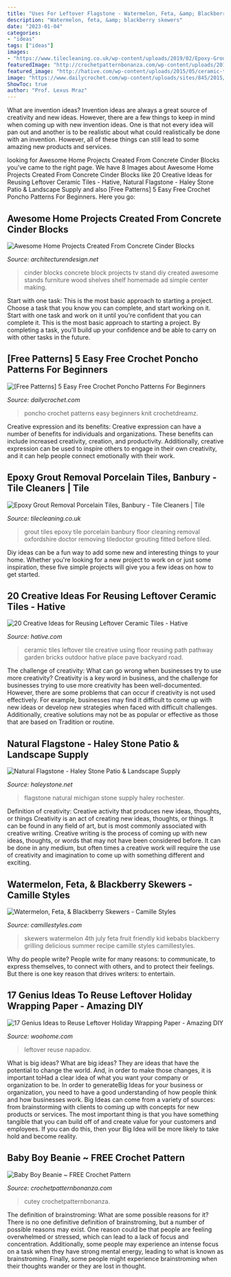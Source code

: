 ```yaml
---
title: "Uses For Leftover Flagstone - Watermelon, Feta, &amp; Blackberry Skewers"
description: "Watermelon, feta, &amp; blackberry skewers"
date: "2023-01-04"
categories:
- "ideas"
tags: ["ideas"]
images:
- "https://www.tilecleaning.co.uk/wp-content/uploads/2019/02/Epoxy-Grout-Before-Removal-From-Porcelain-Tiles-Banbury-084454.jpg"
featuredImage: "http://crochetpatternbonanza.com/wp-content/uploads/2014/10/Baby-Boy-Beanies.jpg"
featured_image: "http://hative.com/wp-content/uploads/2015/05/ceramic-tile-ideas/13-ceramic-tile-ideas.jpg"
image: "https://www.dailycrochet.com/wp-content/uploads/sites/845/2015/04/knit-look-like-crochet-poncho-with-lacy-hem.jpg"
ShowToc: true
author: "Prof. Lexus Mraz"
---
```



What are invention ideas?
Invention ideas are always a great source of creativity and new ideas. However, there are a few things to keep in mind when coming up with new invention ideas. One is that not every idea will pan out and another is to be realistic about what could realistically be done with an invention. However, all of these things can still lead to some amazing new products and services.

	

		
looking for Awesome Home Projects Created From Concrete Cinder Blocks you've came to the right page. We have 8 Images about Awesome Home Projects Created From Concrete Cinder Blocks like 20 Creative Ideas for Reusing Leftover Ceramic Tiles - Hative, Natural Flagstone - Haley Stone Patio &amp; Landscape Supply and also [Free Patterns] 5 Easy Free Crochet Poncho Patterns For Beginners. Here you go:
		
    
## Awesome Home Projects Created From Concrete Cinder Blocks

<img loading=lazy src="http://cdn.architecturendesign.net/wp-content/uploads/2015/12/AD-Cinder-Block-Projects-13.jpg" onerror="this.onerror=null;this.src='https://tse1.mm.bing.net/th?id=OIP.qZ-S_KpSZbCkW2OFWgkb1AHaLD&amp;pid=15.1';" alt="Awesome Home Projects Created From Concrete Cinder Blocks">

_Source: architecturendesign.net_

>cinder blocks concrete block projects tv stand diy created awesome stands furniture wood shelves shelf homemade ad simple center making. 

	

Start with one task: This is the most basic approach to starting a project. Choose a task that you know you can complete, and start working on it.
Start with one task and work on it until you're confident that you can complete it. This is the most basic approach to starting a project. By completing a task, you'll build up your confidence and be able to carry on with other tasks in the future.

    
## [Free Patterns] 5 Easy Free Crochet Poncho Patterns For Beginners

<img loading=lazy src="https://www.dailycrochet.com/wp-content/uploads/sites/845/2015/04/knit-look-like-crochet-poncho-with-lacy-hem.jpg" onerror="this.onerror=null;this.src='https://tse1.mm.bing.net/th?id=OIP.vy4KURtPehpRRtuxHLzYQwHaJ4&amp;pid=15.1';" alt="[Free Patterns] 5 Easy Free Crochet Poncho Patterns For Beginners">

_Source: dailycrochet.com_

>poncho crochet patterns easy beginners knit crochetdreamz. 

	

Creative expression and its benefits:
Creative expression can have a number of benefits for individuals and organizations. These benefits can include increased creativity, creation, and productivity. Additionally, creative expression can be used to inspire others to engage in their own creativity, and it can help people connect emotionally with their work.

    
## Epoxy Grout Removal Porcelain Tiles, Banbury - Tile Cleaners | Tile

<img loading=lazy src="https://www.tilecleaning.co.uk/wp-content/uploads/2019/02/Epoxy-Grout-Before-Removal-From-Porcelain-Tiles-Banbury-084454.jpg" onerror="this.onerror=null;this.src='https://tse3.mm.bing.net/th?id=OIP.PZI7_8HPFDqxdqGWIPe99AHaJ4&amp;pid=15.1';" alt="Epoxy Grout Removal Porcelain Tiles, Banbury - Tile Cleaners | Tile">

_Source: tilecleaning.co.uk_

>grout tiles epoxy tile porcelain banbury floor cleaning removal oxfordshire doctor removing tiledoctor grouting fitted before tiled. 

	

Diy ideas can be a fun way to add some new and interesting things to your home. Whether you're looking for a new project to work on or just some inspiration, these five simple projects will give you a few ideas on how to get started.

    
## 20 Creative Ideas For Reusing Leftover Ceramic Tiles - Hative

<img loading=lazy src="http://hative.com/wp-content/uploads/2015/05/ceramic-tile-ideas/13-ceramic-tile-ideas.jpg" onerror="this.onerror=null;this.src='https://tse2.mm.bing.net/th?id=OIP.TjStY31gKHJ3rxA9ZHUn0wHaJ4&amp;pid=15.1';" alt="20 Creative Ideas for Reusing Leftover Ceramic Tiles - Hative">

_Source: hative.com_

>ceramic tiles leftover tile creative using floor reusing path pathway garden bricks outdoor hative place pave backyard road. 

	

The challenge of creativity: What can go wrong when businesses try to use more creativity?
Creativity is a key word in business, and the challenge for businesses trying to use more creativity has been well-documented. However, there are some problems that can occur if creativity is not used effectively. For example, businesses may find it difficult to come up with new ideas or develop new strategies when faced with difficult challenges. Additionally, creative solutions may not be as popular or effective as those that are based on Tradition or routine.

    
## Natural Flagstone - Haley Stone Patio &amp; Landscape Supply

<img loading=lazy src="https://haleystone.net/wp-content/gallery/natural-flagstone/Flagstone8.jpg" onerror="this.onerror=null;this.src='https://tse1.mm.bing.net/th?id=OIP.515VR0HxsoHhC6B62Yw12gHaE7&amp;pid=15.1';" alt="Natural Flagstone - Haley Stone Patio &amp; Landscape Supply">

_Source: haleystone.net_

>flagstone natural michigan stone supply haley rochester. 

	

Definition of creativity: Creative activity that produces new ideas, thoughts, or things
Creativity is an act of creating new ideas, thoughts, or things. It can be found in any field of art, but is most commonly associated with creative writing. Creative writing is the process of coming up with new ideas, thoughts, or words that may not have been considered before. It can be done in any medium, but often times a creative work will require the use of creativity and imagination to come up with something different and exciting.

    
## Watermelon, Feta, &amp; Blackberry Skewers - Camille Styles

<img loading=lazy src="https://camillestyles.com/wp-content/uploads/2016/04/targetbonvoyage-106.jpg" onerror="this.onerror=null;this.src='https://tse1.mm.bing.net/th?id=OIP.IkoWkX21EbViKhf5q9KIJgHaK8&amp;pid=15.1';" alt="Watermelon, Feta, &amp; Blackberry Skewers - Camille Styles">

_Source: camillestyles.com_

>skewers watermelon 4th july feta fruit friendly kid kebabs blackberry grilling delicious summer recipe camille styles camillestyles. 

	

Why do people write?
People write for many reasons: to communicate, to express themselves, to connect with others, and to protect their feelings. But there is one key reason that drives writers: to entertain.

    
## 17 Genius Ideas To Reuse Leftover Holiday Wrapping Paper - Amazing DIY

<img loading=lazy src="https://www.woohome.com/wp-content/uploads/2016/12/leftover-wrapping-paper-or-other-stuff-from-christmas-16.jpg" onerror="this.onerror=null;this.src='https://tse1.mm.bing.net/th?id=OIP.JKBNQmvOR729f4Cz0rrndwHaPQ&amp;pid=15.1';" alt="17 Genius Ideas to Reuse Leftover Holiday Wrapping Paper - Amazing DIY">

_Source: woohome.com_

>leftover reuse napadov. 

	

What is big ideas?
What are big ideas? They are ideas that have the potential to change the world. And, in order to make those changes, it is important toHad a clear idea of what you want your company or organization to be.  In order to generateBig Ideas for your business or organization, you need to have a good understanding of how people think and how businesses work. Big Ideas can come from a variety of sources: from brainstorming with clients to coming up with concepts for new products or services.
The most important thing is that you have something tangible that you can build off of and create value for your customers and employees. If you can do this, then your Big Idea will be more likely to take hold and become reality.

    
## Baby Boy Beanie ~ FREE Crochet Pattern

<img loading=lazy src="http://crochetpatternbonanza.com/wp-content/uploads/2014/10/Baby-Boy-Beanies.jpg" onerror="this.onerror=null;this.src='https://tse3.mm.bing.net/th?id=OIP.5io_Hc8xRM084-nQMfw-RAHaFG&amp;pid=15.1';" alt="Baby Boy Beanie ~ FREE Crochet Pattern">

_Source: crochetpatternbonanza.com_

>cutey crochetpatternbonanza. 

	

The definition of brainstroming: What are some possible reasons for it?
There is no one definitive definition of brainstroming, but a number of possible reasons may exist. One reason could be that people are feeling overwhelmed or stressed, which can lead to a lack of focus and concentration. Additionally, some people may experience an intense focus on a task when they have strong mental energy, leading to what is known as brainstroming. Finally, some people might experience brainstroming when their thoughts wander or they are lost in thought.

